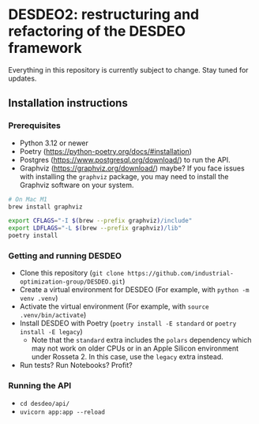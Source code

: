 # DESDEO2: restructuring and refactoring of the DESDEO framework

Everything in this repository is currently subject to change. Stay tuned for updates.

## Installation instructions

### Prerequisites

- Python 3.12 or newer
- Poetry (https://python-poetry.org/docs/#installation)
- Postgres (https://www.postgresql.org/download/) to run the API.
- Graphviz (https://graphviz.org/download/) maybe? If you face issues with installing the `graphviz` package, you may need to install the Graphviz software on your system.

```bash
# On Mac M1
brew install graphviz

export CFLAGS="-I $(brew --prefix graphviz)/include"
export LDFLAGS="-L $(brew --prefix graphviz)/lib"
poetry install
```

### Getting and running DESDEO

- Clone this repository (`git clone https://github.com/industrial-optimization-group/DESDEO.git`)
- Create a virtual environment for DESDEO (For example, with `python -m venv .venv`)
- Activate the virtual environment (For example, with `source .venv/bin/activate`)
- Install DESDEO with Poetry (`poetry install -E standard` or `poetry install -E legacy`)
  - Note that the `standard` extra includes the `polars` dependency which may not work on older CPUs or in an Apple
    Silicon environment under Rosseta 2. In this case, use the `legacy` extra instead.
- Run tests? Run Notebooks? Profit?


### Running the API
- `cd desdeo/api/`
- `uvicorn app:app --reload`